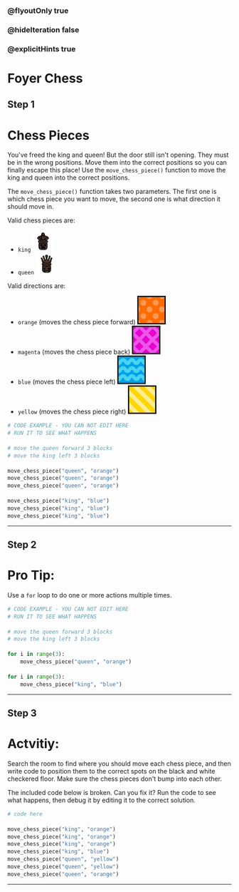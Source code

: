 ### @flyoutOnly true
### @hideIteration false
### @explicitHints true

# Foyer Chess

## Step 1
# Chess Pieces

You've freed the king and queen! But the door still isn't opening. They must be in the wrong positions. Move them into the correct positions so you can finally escape this place! Use the `move_chess_piece()` function to move the king and queen into the correct positions.

The `move_chess_piece()` function takes two parameters. The first one is which chess piece you want to move, the second one is what direction it should move in.

Valid chess pieces are:
- `king` ![King](https://raw.githubusercontent.com/ReWrite-Media/makecode/master/python/HOC2022/img/king_icon.png "King")
- `queen` ![Queen](https://raw.githubusercontent.com/ReWrite-Media/makecode/master/python/HOC2022/img/queen_icon.png "Queen")

Valid directions are:
- `orange` (moves the chess piece forward) ![Orange Arrow](https://raw.githubusercontent.com/ReWrite-Media/makecode/master/python/HOC2022/img/orange_arrow.png "Orange Arrow")
- `magenta` (moves the chess piece back) ![Magenta Arrow](https://raw.githubusercontent.com/ReWrite-Media/makecode/master/python/HOC2022/img/magenta_arrow.png "Magenta Arrow")
- `blue` (moves the chess piece left) ![Blue Arrow](https://raw.githubusercontent.com/ReWrite-Media/makecode/master/python/HOC2022/img/blue_arrow.png "Blue Arrow")
- `yellow` (moves the chess piece right) ![Yellow Arrow](https://raw.githubusercontent.com/ReWrite-Media/makecode/master/python/HOC2022/img/yellow_arrow.png "Yellow Arrow")

```python
# CODE EXAMPLE - YOU CAN NOT EDIT HERE
# RUN IT TO SEE WHAT HAPPENS

# move the queen forward 3 blocks
# move the king left 3 blocks

move_chess_piece("queen", "orange")
move_chess_piece("queen", "orange")
move_chess_piece("queen", "orange")

move_chess_piece("king", "blue")
move_chess_piece("king", "blue")
move_chess_piece("king", "blue")
```

---

## Step 2
# Pro Tip:

Use a `for` loop to do one or more actions multiple times.

```python
# CODE EXAMPLE - YOU CAN NOT EDIT HERE
# RUN IT TO SEE WHAT HAPPENS

# move the queen forward 3 blocks
# move the king left 3 blocks

for i in range(3):
    move_chess_piece("queen", "orange")

for i in range(3):
    move_chess_piece("king", "blue")
```

---

## Step 3
# Actvitiy:

Search the room to find where you should move each chess piece, and then write code to position them to the correct spots on the black and white checkered floor. Make sure the chess pieces don't bump into each other.

The included code below is broken. Can you fix it? Run the code to see what happens, then debug it by editing it to the correct solution.

```python
# code here

move_chess_piece("king", "orange")
move_chess_piece("king", "orange")
move_chess_piece("king", "orange")
move_chess_piece("king", "blue")
move_chess_piece("queen", "yellow")
move_chess_piece("queen", "yellow")
move_chess_piece("queen", "orange")
```

---

